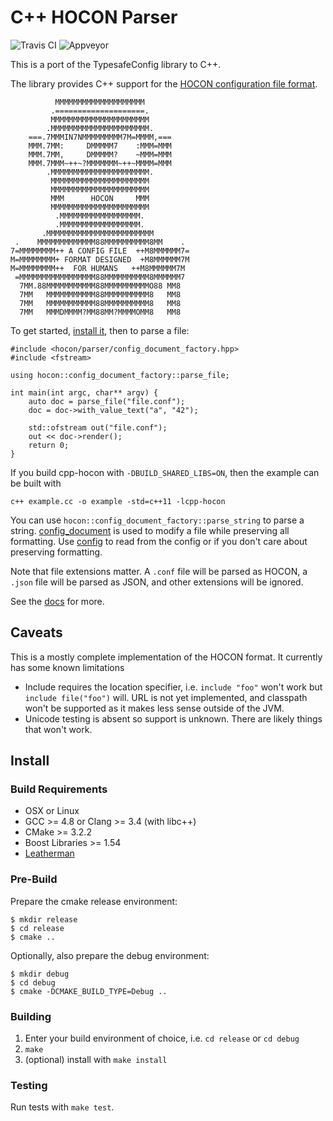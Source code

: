 # C++ HOCON Parser

![Travis CI](https://travis-ci.org/puppetlabs/cpp-hocon.svg)
![Appveyor](https://ci.appveyor.com/api/projects/status/github/puppetlabs/cpp-hocon?svg=true)

This is a port of the TypesafeConfig library to C++.

The library provides C++ support for the [HOCON configuration file format](https://github.com/typesafehub/config/blob/master/HOCON.md).

```
          MMMMMMMMMMMMMMMMMMMM
         .====================.
         MMMMMMMMMMMMMMMMMMMMMM
        .MMMMMMMMMMMMMMMMMMMMMM.
    ===.7MMMIN7NMMMMMMMMM7M=MMMM,===
    MMM.7MM:     DMMMMM7    :MMM=MMM
    MMM.7MM,     DMMMMM?    ~MMM=MMM
    MMM.7MMM~++~?MMMMMMM~++~MMMM=MMM
        .MMMMMMMMMMMMMMMMMMMMMM.
         MMMMMMMMMMMMMMMMMMMMMM
         MMMMMMMMMMMMMMMMMMMMMM
         MMM      HOCON     MMM
         MMMMMMMMMMMMMMMMMMMMMM
          .MMMMMMMMMMMMMMMMMM.
          .MMMMMMMMMMMMMMMMMM.
       .MMMMMMMMMMMMMMMMMMMMMMMM
 .    MMMMMMMMMMMMM88MMMMMMMMMM8MM    .
7=MMMMMMMM++ A CONFIG FILE  ++M8MMMMMM7=
M=MMMMMMMM+ FORMAT DESIGNED  +M8MMMMMM7M
M=MMMMMMMM++  FOR HUMANS   ++M8MMMMMM7M
 =MMMMMMMMMMMMMMMMM88MMMMMMMMMM8MMMMMM7
  7MM.88MMMMMMMMMMM88MMMMMMMMMMO88 MM8
  7MM   MMMMMMMMMMM88MMMMMMMMMM8   MM8
  7MM   MMMMMMMMMMM88MMMMMMMMMM8   MM8
  7MM   MMMDMMMM?MM88MM?MMMMOMM8   MM8
```

To get started, [install it](#install), then to parse a file:
```
#include <hocon/parser/config_document_factory.hpp>
#include <fstream>

using hocon::config_document_factory::parse_file;

int main(int argc, char** argv) {
    auto doc = parse_file("file.conf");
    doc = doc->with_value_text("a", "42");

    std::ofstream out("file.conf");
    out << doc->render();
    return 0;
}
```

If you build cpp-hocon with `-DBUILD_SHARED_LIBS=ON`, then the example can be built with
```
c++ example.cc -o example -std=c++11 -lcpp-hocon
```

You can use `hocon::config_document_factory::parse_string` to parse a string. [config_document](lib/inc/hocon/parser/config_document.hpp) is used to modify a file while preserving all formatting. Use [config](lib/inc/hocon/config.hpp) to read from the config or if you don't care about preserving formatting.

Note that file extensions matter. A `.conf` file will be parsed as HOCON, a `.json` file will be parsed as JSON, and other extensions will be ignored.

See the [docs](https://puppetlabs.github.io/cpp-hocon) for more.

## Caveats

This is a mostly complete implementation of the HOCON format. It currently has some known limitations

* Include requires the location specifier, i.e. `include "foo"` won't work but `include file("foo")` will. URL is not yet implemented, and classpath won't be supported as it makes less sense outside of the JVM.
* Unicode testing is absent so support is unknown. There are likely things that won't work.

## Install

### Build Requirements

* OSX or Linux
* GCC >= 4.8 or Clang >= 3.4 (with libc++)
* CMake >= 3.2.2
* Boost Libraries >= 1.54
* [Leatherman](https://github.com/puppetlabs/leatherman)

### Pre-Build

Prepare the cmake release environment:

    $ mkdir release
    $ cd release
    $ cmake ..

Optionally, also prepare the debug environment:

    $ mkdir debug
    $ cd debug
    $ cmake -DCMAKE_BUILD_TYPE=Debug ..

### Building

1. Enter your build environment of choice, i.e. `cd release` or `cd debug`
2. `make`
3. (optional) install with `make install`

### Testing

Run tests with `make test`.
